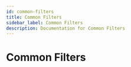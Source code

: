 ```yaml
---
id: common-filters
title: Common Filters
sidebar_label: Common Filters
description: Documentation for Common Filters
---
```


# Common Filters
